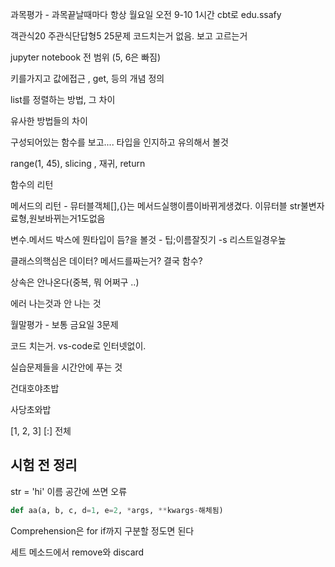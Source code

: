 과목평가 - 과목끝날때마다 항상 월요일 오전 9-10 1시간 cbt로 edu.ssafy

객관식20 주관식단답형5 25문제 코드치는거 없음. 보고 고르는거

jupyter notebook 전 범위 (5, 6은 빠짐)

키를가지고 값에접근 , get, 등의 개념 정의

list를 정렬하는 방법, 그 차이

유사한 방법들의 차이

구성되어있는 함수를 보고....  타입을 인지하고 유의해서 볼것

range(1, 45), slicing , 재귀, return

함수의 리턴

메서드의 리턴 - 뮤터블객체[],{}는 메서드실행이름이바뀌게생겼다. 이뮤터블 str불변자료형,원보바뀌는거1도없음

변수.메서드 박스에 뭔타입이 듬?을 볼것 - 팁;이름잘짓기 -s 리스트일경우높

클래스의핵심은 데이터? 메서드를짜는거? 결국 함수?

상속은 안나온다(중복, 뭐 어쩌구 ..)

에러 나는것과 안 나는 것



월말평가 - 보통 금요일  3문제

코드 치는거. vs-code로 인터넷없이. 

실습문제들을 시간안에 푸는 것 



건대호야초밥

사당초와밥





[1, 2, 3] [:] 전체





## 시험 전 정리

str = 'hi' 이름 공간에 쓰면 오류



```python
def aa(a, b, c, d=1, e=2, *args, **kwargs-해체됨)
```

Comprehension은 for if까지 구분할 정도면 된다

세트 메소드에서 remove와 discard